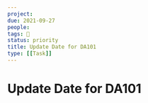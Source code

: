 ```yaml
---
project:
due: 2021-09-27
people:
tags: 🧨
status: priority
title: Update Date for DA101
type: [[Task]]
---
```


# Update Date for DA101